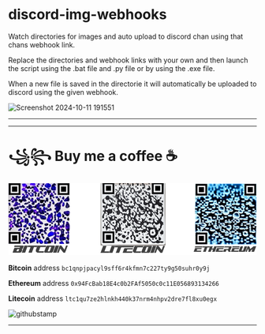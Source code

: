 # discord-img-webhooks
Watch directories for images and auto upload to discord chan using that chans webhook link. 


Replace the directories and webhook links with your own and then launch the script using the .bat file and .py file or by using the .exe file. 

When a new file is saved in the directorie it will automatically be uploaded to discord using the given webhook.

![Screenshot 2024-10-11 191551](https://github.com/user-attachments/assets/7e84dadc-9b81-486a-8f34-c5e7f608311b)


-------------------------------------------------------------------
-------------------------------------------------------------------

# ꧁꧂  Buy me a coffee ☕

![qrCode](https://raw.githubusercontent.com/noarche/cd-ripper/main/unrelated-ignore/CryptoQRcodes.png)

**Bitcoin** address `bc1qnpjpacyl9sff6r4kfmn7c227ty9g50suhr0y9j`


**Ethereum** address `0x94FcBab18E4c0b2FAf5050c0c11E056893134266`


**Litecoin** address `ltc1qu7ze2hlnkh440k37nrm4nhpv2dre7fl8xu0egx`

![githubstamp](https://github.com/user-attachments/assets/d7b584e2-ba2a-442c-8783-9acb3a4781a5)


-------------------------------------------------------------------
